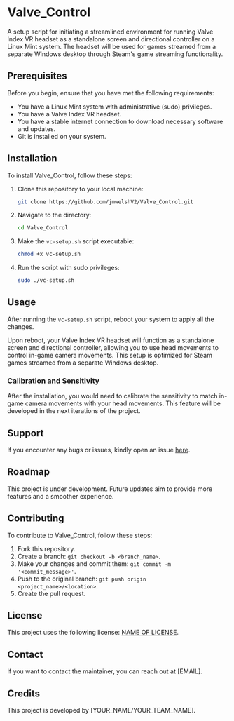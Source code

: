# Valve_Control

A setup script for initiating a streamlined environment for running Valve Index VR headset as a standalone screen and directional controller on a Linux Mint system. The headset will be used for games streamed from a separate Windows desktop through Steam's game streaming functionality.

## Prerequisites

Before you begin, ensure that you have met the following requirements:

- You have a Linux Mint system with administrative (sudo) privileges.
- You have a Valve Index VR headset.
- You have a stable internet connection to download necessary software and updates.
- Git is installed on your system.

## Installation

To install Valve_Control, follow these steps:

1. Clone this repository to your local machine:
   
    ```sh
    git clone https://github.com/jmwelshV2/Valve_Control.git
    ```

2. Navigate to the directory:

    ```sh
    cd Valve_Control
    ```

3. Make the `vc-setup.sh` script executable:

    ```sh
    chmod +x vc-setup.sh
    ```

4. Run the script with sudo privileges:

    ```sh
    sudo ./vc-setup.sh
    ```

## Usage

After running the `vc-setup.sh` script, reboot your system to apply all the changes.

Upon reboot, your Valve Index VR headset will function as a standalone screen and directional controller, allowing you to use head movements to control in-game camera movements. This setup is optimized for Steam games streamed from a separate Windows desktop.

### Calibration and Sensitivity

After the installation, you would need to calibrate the sensitivity to match in-game camera movements with your head movements. This feature will be developed in the next iterations of the project.

## Support

If you encounter any bugs or issues, kindly open an issue [here](https://github.com/YOUR_USERNAME/Valve_Control/issues).

## Roadmap

This project is under development. Future updates aim to provide more features and a smoother experience.

## Contributing

To contribute to Valve_Control, follow these steps:

1. Fork this repository.
2. Create a branch: `git checkout -b <branch_name>`.
3. Make your changes and commit them: `git commit -m '<commit_message>'`.
4. Push to the original branch: `git push origin <project_name>/<location>`.
5. Create the pull request.

## License

This project uses the following license: [NAME OF LICENSE](LICENSE).

## Contact

If you want to contact the maintainer, you can reach out at [EMAIL].

## Credits

This project is developed by [YOUR_NAME/YOUR_TEAM_NAME].
